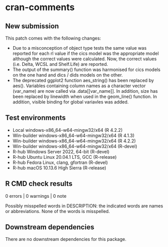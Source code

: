 cran-comments
================

<!-- cran-comments.md is generated from cran-comments.Rmd. -->

## New submission

This patch comes with the following changes:

- Due to a misconception of object type tests the same value was
  reported for each rl value if the cics model was the appropriate model
  although the correct values were calculated. Now, the correct values
  (i.e. Delta, WCSL and Shelf.Life) are reported.
- The output of the summary() function was harmonised for cics models on
  the one hand and dics / dids models on the other.
- The deprecated ggplot2 function aes_string() has been replaced by
  aes(). Variables containing column names as a character vector
  (var_name) are now called via .data\[\[var_name\]\]. In addition, size
  has been replaced by linewidth when used in the geom_line() function.
  In addition, visible binding for global variavles was added.

## Test environments

- Local windows-x86_64-w64-mingw32/x64 (R 4.2.2)
- Win-builder windows-x86_64-w64-mingw32/x64 (R 4.1.3)
- Win-builder windows-x86_64-w64-mingw32/x64 (R 4.2.2)
- Win-builder windows-x86_64-w64-mingw32/x64 (R-devel)
- R-hub Windows Server 2022, 64-bit (R-devel)
- R-hub Ubuntu Linux 20.04.1 LTS, GCC (R-release)
- R-hub Fedora Linux, clang, gfortran (R-devel)
- R-hub macOS 10.13.6 High Sierra (R-release)

## R CMD check results

0 errors \| 0 warnings \| 0 note

Possibly misspelled words in DESCRIPTION: the indicated words are names
or abbreviations. None of the words is misspelled.

## Downstream dependencies

There are no downstream dependencies for this package.
